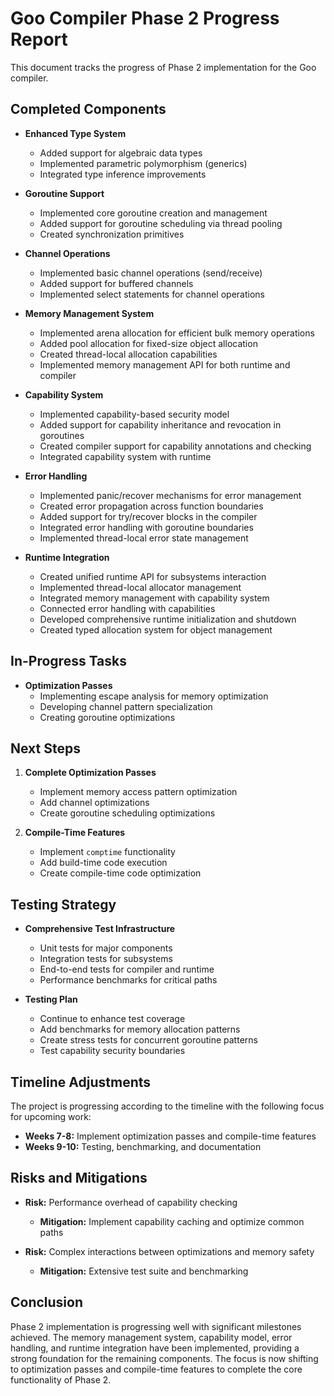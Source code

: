 # Goo Compiler Phase 2 Progress Report

This document tracks the progress of Phase 2 implementation for the Goo compiler.

## Completed Components

- **Enhanced Type System**
  - Added support for algebraic data types
  - Implemented parametric polymorphism (generics)
  - Integrated type inference improvements

- **Goroutine Support**
  - Implemented core goroutine creation and management
  - Added support for goroutine scheduling via thread pooling
  - Created synchronization primitives

- **Channel Operations**
  - Implemented basic channel operations (send/receive)
  - Added support for buffered channels
  - Implemented select statements for channel operations

- **Memory Management System**
  - Implemented arena allocation for efficient bulk memory operations
  - Added pool allocation for fixed-size object allocation
  - Created thread-local allocation capabilities
  - Implemented memory management API for both runtime and compiler

- **Capability System**
  - Implemented capability-based security model
  - Added support for capability inheritance and revocation in goroutines
  - Created compiler support for capability annotations and checking
  - Integrated capability system with runtime

- **Error Handling**
  - Implemented panic/recover mechanisms for error management
  - Created error propagation across function boundaries
  - Added support for try/recover blocks in the compiler
  - Integrated error handling with goroutine boundaries
  - Implemented thread-local error state management

- **Runtime Integration**
  - Created unified runtime API for subsystems interaction
  - Implemented thread-local allocator management
  - Integrated memory management with capability system
  - Connected error handling with capabilities
  - Developed comprehensive runtime initialization and shutdown
  - Created typed allocation system for object management

## In-Progress Tasks

- **Optimization Passes**
  - Implementing escape analysis for memory optimization
  - Developing channel pattern specialization
  - Creating goroutine optimizations

## Next Steps

1. **Complete Optimization Passes**
   - Implement memory access pattern optimization
   - Add channel optimizations
   - Create goroutine scheduling optimizations

2. **Compile-Time Features**
   - Implement `comptime` functionality
   - Add build-time code execution
   - Create compile-time code optimization

## Testing Strategy

- **Comprehensive Test Infrastructure**
  - Unit tests for major components
  - Integration tests for subsystems
  - End-to-end tests for compiler and runtime
  - Performance benchmarks for critical paths

- **Testing Plan**
  - Continue to enhance test coverage
  - Add benchmarks for memory allocation patterns
  - Create stress tests for concurrent goroutine patterns
  - Test capability security boundaries

## Timeline Adjustments

The project is progressing according to the timeline with the following focus for upcoming work:

- **Weeks 7-8:** Implement optimization passes and compile-time features
- **Weeks 9-10:** Testing, benchmarking, and documentation

## Risks and Mitigations

- **Risk:** Performance overhead of capability checking
  - **Mitigation:** Implement capability caching and optimize common paths

- **Risk:** Complex interactions between optimizations and memory safety
  - **Mitigation:** Extensive test suite and benchmarking

## Conclusion

Phase 2 implementation is progressing well with significant milestones achieved. The memory management system, capability model, error handling, and runtime integration have been implemented, providing a strong foundation for the remaining components. The focus is now shifting to optimization passes and compile-time features to complete the core functionality of Phase 2. 
